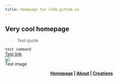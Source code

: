 ```yaml
---
title: Homepage for xf8b.github.io  
---
```

## Very cool homepage
> Test quote 

`test command`  
[Test link](https://xf8b.github.io)  
![](https://github.com/xf8b/MoreFeatures/blob/1.15.2/src/main/resources/logo.png)  
Test image  
<p align="center">
  <strong> <a href="https://xf8b.github.io">Homepage</a> | <a href="https://xf8b.github.io/about/">About</a> | <a href="https://xf8b.github.io/creations/">Creations</a> </strong>
</p>
